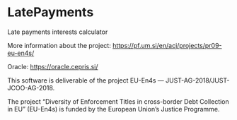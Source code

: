 # LatePayments
Late payments interests calculator

More information about the project: https://pf.um.si/en/acj/projects/pr09-eu-en4s/

Oracle: https://oracle.cepris.si/

This software is deliverable of the project EU-En4s — JUST-AG-2018/JUST-JCOO-AG-2018.

The project “Diversity of Enforcement Titles in cross-border Debt Collection in EU” (EU-En4s) is funded by the European Union’s Justice Programme.
